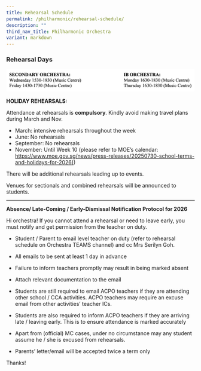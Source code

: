 ```yaml
---
title: Rehearsal Schedule
permalink: /philharmonic/rehearsal-schedule/
description: ""
third_nav_title: Philharmonic Orchestra
variant: markdown
---
```

### Rehearsal Days

![](/images/schedule.png)

**HOLIDAY REHEARSALS:**

Attendance at rehearsals is **compulsory**. Kindly avoid making travel plans during March and Nov.

*   March: intensive rehearsals throughout the week
*   June: No rehearsals
*   September: No rehearsals
*   November: Until Week 10 (please refer to MOE’s calendar: [https://www.moe.gov.sg/news/press-releases/20250730-school-terms-and-holidays-for-2026)](https://www.moe.gov.sg/news/press-releases/20250730-school-terms-and-holidays-for-2026))

There will be additional rehearsals leading up to events.

Venues for sectionals and combined rehearsals will be announced to students.

* * *

**Absence/ Late-Coming / Early-Dismissal Notification Protocol for 2026**

Hi orchestra! If you cannot attend a rehearsal or need to leave early, you must notify and get permission from the teacher on duty. 

*   Student / Parent to email level teacher on duty (refer to rehearsal schedule on Orchestra TEAMS channel) and cc Mrs Serilyn Goh.


*   All emails to be sent at least 1 day in advance
*   Failure to inform teachers promptly may result in being marked absent
*   Attach relevant documentation to the email
*   Students are still required to email ACPO teachers if they are attending other school / CCA activities. ACPO teachers may require an excuse email from other activities’ teacher ICs.
*   Students are also required to inform ACPO teachers if they are arriving late / leaving early. This is to ensure attendance is marked accurately
*   Apart from (official) MC cases, under no circumstance may any student assume he / she is excused from rehearsals.
*   Parents’ letter/email will be accepted twice a term only

Thanks!